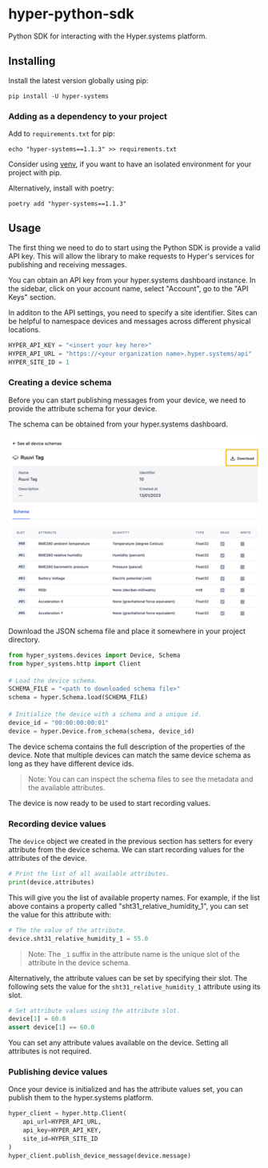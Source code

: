 # hyper-python-sdk

Python SDK for interacting with the Hyper.systems platform.

## Installing

Install the latest version globally using pip:

```shell
pip install -U hyper-systems
```

### Adding as a dependency to your project

Add to `requirements.txt` for pip:

```shell
echo "hyper-systems==1.1.3" >> requirements.txt
```

Consider using [venv](https://docs.python.org/3/tutorial/venv.html), if you want to have an isolated environment for your project with pip.

Alternatively, install with poetry:

```shell
poetry add "hyper-systems==1.1.3"
```

## Usage

The first thing we need to do to start using the Python SDK is provide a valid API key. This will allow the library to make requests to Hyper's services for publishing and receiving messages.

You can obtain an API key from your hyper.systems dashboard instance. In the sidebar, click on your account name, select "Account", go to the "API Keys" section.

In additon to the API settings, you need to specify a site identifier. Sites can be helpful to namespace devices and messages across different physical locations.

```python
HYPER_API_KEY = "<insert your key here>"
HYPER_API_URL = "https://<your organization name>.hyper.systems/api"
HYPER_SITE_ID = 1
```


### Creating a device schema

Before you can start publishing messages from your device, we need to provide the attribute schema for your device.

The schema can be obtained from your hyper.systems dashboard.

![image](docs/images/device_schema_download.png)

Download the JSON schema file and place it somewhere in your project directory.

```python
from hyper_systems.devices import Device, Schema
from hyper_systems.http import Client

# Load the device schema.
SCHEMA_FILE = "<path to downloaded schema file>"
schema = hyper.Schema.load(SCHEMA_FILE)

# Initialize the device with a schema and a unique id.
device_id = "00:00:00:00:01"
device = hyper.Device.from_schema(schema, device_id)
```

The device schema contains the full description of the properties of the device. Note that multiple devices can match the same device schema as long as they have different device ids.

> Note: You can can inspect the schema files to see the metadata and the available attributes.

The device is now ready to be used to start recording values.


### Recording device values

The `device` object we created in the previous section has setters for every attribute from the device schema. We can start recording values for the attributes of the device.

```python
# Print the list of all available attributes.
print(device.attributes)
```

This will give you the list of available property names. For example, if the list above contains a property called "sht31_relative_humidity_1", you can set the value for this attribute with:

```python
# The the value of the attribute.
device.sht31_relative_humidity_1 = 55.0
```

> Note: The `_1` suffix in the attribute name is the unique slot of the attribute in the device schema.

Alternatively, the attribute values can be set by specifying their slot. The following sets the value for the `sht31_relative_humidity_1` attribute using its slot.

```python
# Set attribute values using the attribute slot.
device[1] = 60.0
assert device[1] == 60.0
```

You can set any attribute values available on the device. Setting all attributes is not required.


### Publishing device values

Once your device is initialized and has the attribute values set, you can publish them to the hyper.systems platform.

```python
hyper_client = hyper.http.Client(
    api_url=HYPER_API_URL,
    api_key=HYPER_API_KEY,
    site_id=HYPER_SITE_ID
)
hyper_client.publish_device_message(device.message)
```
